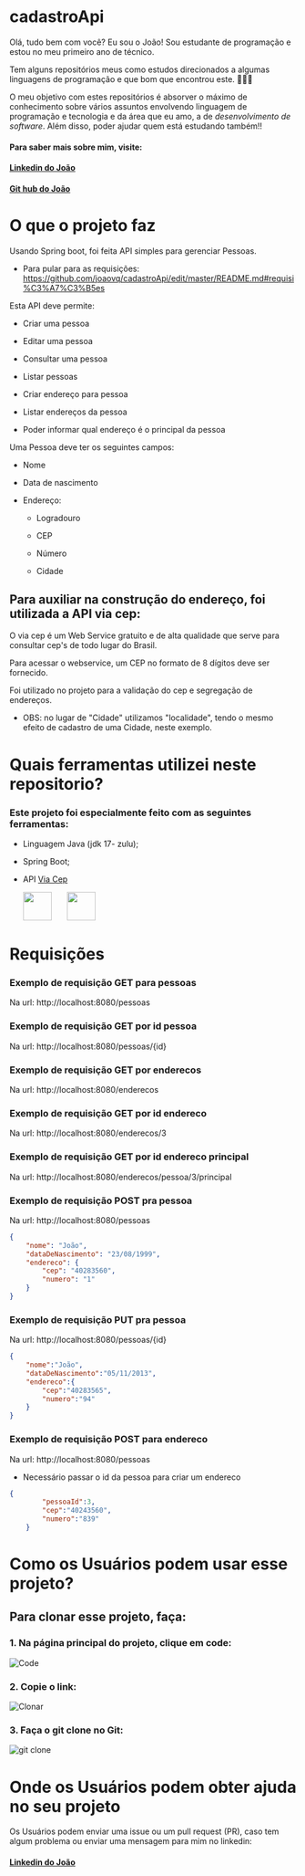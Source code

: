 # cadastroApi

Olá, tudo bem com você? Eu sou o João! Sou estudante de programação e estou no meu primeiro ano de técnico.

Tem alguns repositórios meus como estudos direcionados a algumas linguagens de programação e que bom que encontrou este. 👏👏👏

O meu objetivo com estes repositórios é absorver o máximo de conhecimento sobre vários assuntos envolvendo linguagem de programação e tecnologia e da área que eu amo, a de *desenvolvimento de software*. Além disso, poder ajudar quem está estudando também!! 

#### Para saber mais sobre mim, visite:

#### [Linkedin do João](https://www.linkedin.com/in/joaovitorqueiroz/)

#### [Git hub do João](https://github.com/joaovq)


# O que o projeto faz

Usando Spring boot, foi feita API simples para gerenciar Pessoas. 

* Para pular para as requisições: https://github.com/joaovq/cadastroApi/edit/master/README.md#requisi%C3%A7%C3%B5es

Esta API deve permite:   

+ Criar uma pessoa 

+ Editar uma pessoa 

+ Consultar uma pessoa 

+ Listar pessoas 

+ Criar endereço para pessoa 

+ Listar endereços da pessoa 

+ Poder informar qual endereço é o principal da pessoa   


Uma Pessoa deve ter os seguintes campos:   

+ Nome 

+ Data de nascimento 

+ Endereço: 

    - Logradouro 

    - CEP 

    - Número 

    - Cidade 
    
## Para auxiliar na construção do endereço, foi utilizada a API via cep:

O via cep é um Web Service gratuito e de alta qualidade que serve para consultar cep's de todo lugar do Brasil.

Para acessar o webservice, um CEP no formato de 8 dígitos deve ser fornecido.

Foi utilizado no projeto para a validação do cep e segregação de endereços.

+ OBS: no lugar de "Cidade" utilizamos "localidade", tendo o mesmo efeito de cadastro de uma Cidade, neste exemplo.

# Quais ferramentas utilizei neste repositorio?

### Este projeto foi especialmente feito com as seguintes ferramentas:

+ Linguagem Java (jdk 17- zulu);

+ Spring Boot;

+ API [Via Cep](https://viacep.com.br/)

 <p>&nbsp&nbsp&nbsp&nbsp&nbsp&nbsp<img src="https://www.codeproject.com/KB/java/Graphic_Context/300px-Java_logo_svg.png"
 width="50px"
 />&nbsp&nbsp&nbsp&nbsp&nbsp&nbsp
 <img src="https://encrypted-tbn0.gstatic.com/images?q=tbn:ANd9GcQwsq-7f5BWyog4cdeT1sQaYLVzhJ0o37Up8TjHvVU08WUgfyyMMRMHTVwJ5XReSjyhZa0&usqp=CAU"
 width="50px"
 /></p>

# Requisições

### Exemplo de requisição GET para pessoas

Na url: http://localhost:8080/pessoas 

### Exemplo de requisição GET por id pessoa

Na url: http://localhost:8080/pessoas/{id}

### Exemplo de requisição GET por enderecos

Na url: http://localhost:8080/enderecos


### Exemplo de requisição GET por id endereco

Na url: http://localhost:8080/enderecos/3

### Exemplo de requisição GET por id endereco principal

Na url: http://localhost:8080/enderecos/pessoa/3/principal

### Exemplo de requisição POST pra pessoa

Na url: http://localhost:8080/pessoas

```Json
{
    "nome": "João",
    "dataDeNascimento": "23/08/1999",
    "endereco": {
        "cep": "40283560",
        "numero": "1"
    }
}

```

### Exemplo de requisição PUT pra pessoa

Na url: http://localhost:8080/pessoas/{id}

```Json
{
    "nome":"João",
    "dataDeNascimento":"05/11/2013",
    "endereco":{
        "cep":"40283565",
        "numero":"94"
    }
}

```

### Exemplo de requisição POST para endereco

Na url: http://localhost:8080/pessoas

+ Necessário passar o id da pessoa para criar um endereco

```Json
{
        "pessoaId":3,
        "cep":"40243560",
        "numero":"839"
    }

```


# Como os Usuários podem usar esse projeto?

## Para clonar esse projeto, faça:  

### 1. **Na página principal do projeto, clique em code:**

![Code](https://user-images.githubusercontent.com/101160670/174395306-b1145b8b-f68e-4cb5-9842-f491224f6c40.PNG)


### 2.  **Copie o link:**

![Clonar](https://user-images.githubusercontent.com/101160670/174395320-7c6b66d2-8195-40d2-b857-8f5a94749213.PNG)



### 3.  **Faça o git clone no Git:**

![git clone](https://user-images.githubusercontent.com/101160670/174393044-ed51c1b3-05a2-4f26-890c-b869774b5420.PNG)





# Onde os Usuários podem obter ajuda no seu projeto

Os Usuários podem enviar uma issue ou um pull request (PR), caso tem algum problema ou enviar uma mensagem para mim no linkedin:

#### [Linkedin do João](https://www.linkedin.com/in/joaovitorqueiroz/)

